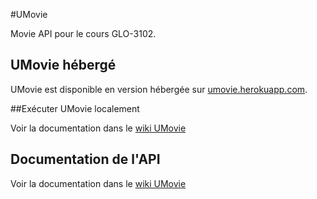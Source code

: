 #UMovie

Movie API pour le cours GLO-3102.


## UMovie hébergé

UMovie est disponible en version hébergée sur [umovie.herokuapp.com](https://umovie.herokuapp.com/).

##Exécuter UMovie localement

Voir la documentation dans le [wiki UMovie](https://github.com/GLO3102/UMovie/wiki/1.-Installation-locale-UMovie)

## Documentation de l'API

Voir la documentation dans le [wiki UMovie](https://github.com/GLO3102/UMovie/wiki/2-API)
